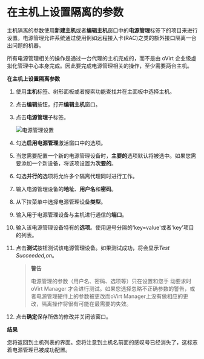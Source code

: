 # 在主机上设置隔离的参数

主机隔离的参数使用**新建主机**或者**编辑主机**窗口中的**电源管理**标签下的项目来进行设置。电源管理允许系统通过使用例如远程接入卡(RAC)之类的额外接口隔离一台出问题的机器。

所有电源管理相关的操作是通过一台代理的主机完成的，而不是由 oVirt 企业级虚拟化管理中心本身完成。因此要完成电源管理相关的操作，至少需要两台主机。

**在主机上设置隔离参数**

1. 使用**主机**标签、树形面板或者搜索功能查找并在主面板中选择主机。

1. 点击**编辑**按钮，打开**编辑主机**窗口。

1. 点击**电源管理**子标签。

   ![电源管理设置](images/Hosts-Power_Management_Settings.png)

1. 勾选**启用电源管理**激活窗口中的选项。

1. 当您需要配置一个新的电源管理设备时，**主要的**选项默认将被选中。如果您需要添加一个新设备，将该项设置为**次要的**。

1. 勾选**并行的**选项将允许多个隔离代理同时进行工作。

1. 输入电源管理设备的**地址**、**用户名**和**密码**。

1. 从下拉菜单中选择电源管理设备**类型**。

1. 输入用于电源管理设备与主机进行通信的**端口**。

1. 输入该电源管理设备特有的**选项**。使用逗号分隔的'key=value'或者'key'项目的列表。

1. 点击**测试**按钮测试该电源管理设备。如果测试成功，将会显示*Test Succeeded,on*。

   > **警告**
   >
   > 电源管理的参数（用户名、密码、选项等）只在设置和您手 动要求时 oVirt Manager 才会进行测试。如果您选择忽略不正确参数的警告，或者电源管理硬件上的参数被更改而oVirt Manager上没有做相应的更改，隔离操作将很有可能在最需要的失效。

1. 点击**确定**保存所做的修改并关闭该窗口。

**结果**

  您将返回到主机列表的界面。您将注意到主机名前面的感叹号已经消失了，这标志着电源管理已被成功配置。



